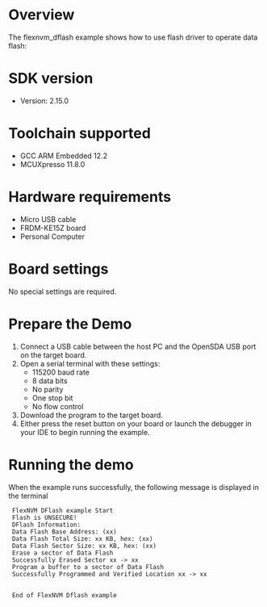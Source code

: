Overview
========
The flexnvm_dflash example shows how to use flash driver to operate data flash:



SDK version
===========
- Version: 2.15.0

Toolchain supported
===================
- GCC ARM Embedded  12.2
- MCUXpresso  11.8.0

Hardware requirements
=====================
- Micro USB cable
- FRDM-KE15Z board
- Personal Computer

Board settings
==============
No special settings are required.

Prepare the Demo
================
1.  Connect a USB cable between the host PC and the OpenSDA USB port on the target board.
2. Open a serial terminal with these settings:
    - 115200 baud rate
    - 8 data bits
    - No parity
    - One stop bit
    - No flow control
3. Download the program to the target board.
4. Either press the reset button on your board or launch the debugger in your IDE to begin running the example.

Running the demo
================
When the example runs successfully, the following message is displayed in the terminal

~~~~~~~~~~~~
 FlexNVM DFlash example Start
 Flash is UNSECURE!
 DFlash Information: 
 Data Flash Base Address: (xx)
 Data Flash Total Size: xx KB, hex: (xx)
 Data Flash Sector Size: xx KB, hex: (xx)
 Erase a sector of Data Flash
 Successfully Erased Sector xx -> xx
 Program a buffer to a sector of Data Flash
 Successfully Programmed and Verified Location xx -> xx


 End of FlexNVM Dflash example
~~~~~~~~~~~~

